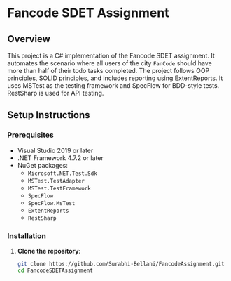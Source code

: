 # Fancode SDET Assignment

## Overview

This project is a C# implementation of the Fancode SDET assignment. It automates the scenario where all users of the city `FanCode` should have more than half of their todo tasks completed. The project follows OOP principles, SOLID principles, and includes reporting using ExtentReports. It uses MSTest as the testing framework and SpecFlow for BDD-style tests. RestSharp is used for API testing.


## Setup Instructions

### Prerequisites

- Visual Studio 2019 or later
- .NET Framework 4.7.2 or later
- NuGet packages:
  - `Microsoft.NET.Test.Sdk`
  - `MSTest.TestAdapter`
  - `MSTest.TestFramework`
  - `SpecFlow`
  - `SpecFlow.MsTest`
  - `ExtentReports`
  - `RestSharp`

### Installation

1. **Clone the repository**:
   ```bash
   git clone https://github.com/Surabhi-Bellani/FancodeAssignment.git
   cd FancodeSDETAssignment

